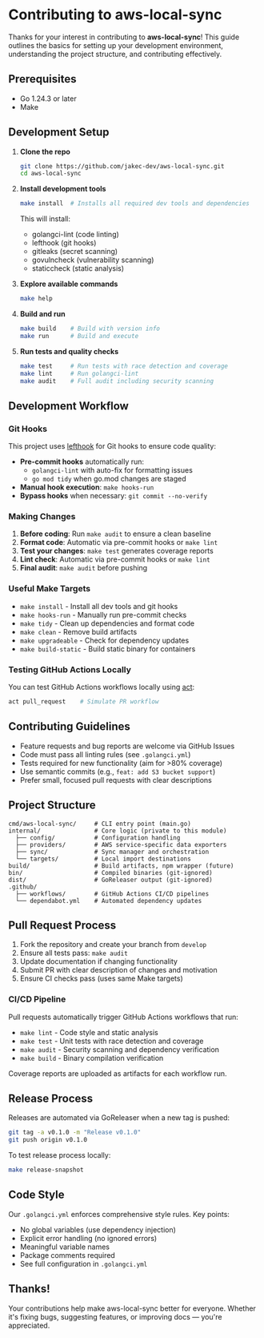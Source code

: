 # Contributing to aws-local-sync

Thanks for your interest in contributing to **aws-local-sync**! This guide outlines the basics for setting up your development environment, understanding the project structure, and contributing effectively.

## Prerequisites

- Go 1.24.3 or later
- Make

## Development Setup

1. **Clone the repo**

   ```sh
   git clone https://github.com/jakec-dev/aws-local-sync.git
   cd aws-local-sync
   ```

2. **Install development tools**

   ```sh
   make install  # Installs all required dev tools and dependencies
   ```

   This will install:
   - golangci-lint (code linting)
   - lefthook (git hooks)
   - gitleaks (secret scanning)
   - govulncheck (vulnerability scanning)
   - staticcheck (static analysis)

3. **Explore available commands**

   ```sh
   make help
   ```

4. **Build and run**

   ```sh
   make build    # Build with version info
   make run      # Build and execute
   ```

5. **Run tests and quality checks**

   ```sh
   make test     # Run tests with race detection and coverage
   make lint     # Run golangci-lint
   make audit    # Full audit including security scanning
   ```

## Development Workflow

### Git Hooks

This project uses [lefthook](https://github.com/evilmartians/lefthook) for Git hooks to ensure code quality:

- **Pre-commit hooks** automatically run:
  - `golangci-lint` with auto-fix for formatting issues
  - `go mod tidy` when go.mod changes are staged
- **Manual hook execution**: `make hooks-run`
- **Bypass hooks** when necessary: `git commit --no-verify`

### Making Changes

1. **Before coding**: Run `make audit` to ensure a clean baseline
2. **Format code**: Automatic via pre-commit hooks or `make lint`
3. **Test your changes**: `make test` generates coverage reports
4. **Lint check**: Automatic via pre-commit hooks or `make lint`
5. **Final audit**: `make audit` before pushing

### Useful Make Targets

- `make install` - Install all dev tools and git hooks
- `make hooks-run` - Manually run pre-commit checks
- `make tidy` - Clean up dependencies and format code
- `make clean` - Remove build artifacts
- `make upgradeable` - Check for dependency updates
- `make build-static` - Build static binary for containers

### Testing GitHub Actions Locally

You can test GitHub Actions workflows locally using [act](https://github.com/nektos/act):

```sh
act pull_request    # Simulate PR workflow
```

## Contributing Guidelines

- Feature requests and bug reports are welcome via GitHub Issues
- Code must pass all linting rules (see `.golangci.yml`)
- Tests required for new functionality (aim for >80% coverage)
- Use semantic commits (e.g., `feat: add S3 bucket support`)
- Prefer small, focused pull requests with clear descriptions

## Project Structure

```text
cmd/aws-local-sync/     # CLI entry point (main.go)
internal/               # Core logic (private to this module)
  ├── config/           # Configuration handling
  ├── providers/        # AWS service-specific data exporters
  ├── sync/             # Sync manager and orchestration
  └── targets/          # Local import destinations
build/                  # Build artifacts, npm wrapper (future)
bin/                    # Compiled binaries (git-ignored)
dist/                   # GoReleaser output (git-ignored)
.github/
  ├── workflows/        # GitHub Actions CI/CD pipelines
  └── dependabot.yml    # Automated dependency updates
```

## Pull Request Process

1. Fork the repository and create your branch from `develop`
2. Ensure all tests pass: `make audit`
3. Update documentation if changing functionality
4. Submit PR with clear description of changes and motivation
5. Ensure CI checks pass (uses same Make targets)

### CI/CD Pipeline

Pull requests automatically trigger GitHub Actions workflows that run:
- `make lint` - Code style and static analysis
- `make test` - Unit tests with race detection and coverage
- `make audit` - Security scanning and dependency verification
- `make build` - Binary compilation verification

Coverage reports are uploaded as artifacts for each workflow run.

## Release Process

Releases are automated via GoReleaser when a new tag is pushed:

```sh
git tag -a v0.1.0 -m "Release v0.1.0"
git push origin v0.1.0
```

To test release process locally:
```sh
make release-snapshot
```

## Code Style

Our `.golangci.yml` enforces comprehensive style rules. Key points:
- No global variables (use dependency injection)
- Explicit error handling (no ignored errors)
- Meaningful variable names
- Package comments required
- See full configuration in `.golangci.yml`

## Thanks!

Your contributions help make aws-local-sync better for everyone. Whether it's fixing bugs, suggesting features, or improving docs — you're appreciated.
